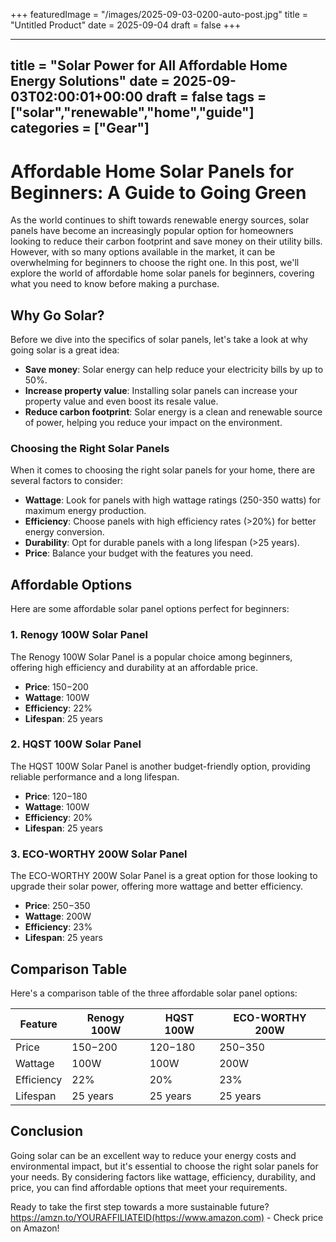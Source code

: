 +++
featuredImage = "/images/2025-09-03-0200-auto-post.jpg"
title = "Untitled Product"
date = 2025-09-04
draft = false
+++

---
title = "Solar Power for All Affordable Home Energy Solutions"
date = 2025-09-03T02:00:01+00:00
draft = false
tags = ["solar","renewable","home","guide"]
categories = ["Gear"]
---

# Affordable Home Solar Panels for Beginners: A Guide to Going Green

As the world continues to shift towards renewable energy sources, solar panels have become an increasingly popular option for homeowners looking to reduce their carbon footprint and save money on their utility bills. However, with so many options available in the market, it can be overwhelming for beginners to choose the right one. In this post, we'll explore the world of affordable home solar panels for beginners, covering what you need to know before making a purchase.

## Why Go Solar?

Before we dive into the specifics of solar panels, let's take a look at why going solar is a great idea:

* **Save money**: Solar energy can help reduce your electricity bills by up to 50%.
* **Increase property value**: Installing solar panels can increase your property value and even boost its resale value.
* **Reduce carbon footprint**: Solar energy is a clean and renewable source of power, helping you reduce your impact on the environment.

### Choosing the Right Solar Panels

When it comes to choosing the right solar panels for your home, there are several factors to consider:

* **Wattage**: Look for panels with high wattage ratings (250-350 watts) for maximum energy production.
* **Efficiency**: Choose panels with high efficiency rates (>20%) for better energy conversion.
* **Durability**: Opt for durable panels with a long lifespan (>25 years).
* **Price**: Balance your budget with the features you need.

## Affordable Options

Here are some affordable solar panel options perfect for beginners:

### 1. Renogy 100W Solar Panel

The Renogy 100W Solar Panel is a popular choice among beginners, offering high efficiency and durability at an affordable price.

* **Price**: $150-$200
* **Wattage**: 100W
* **Efficiency**: 22%
* **Lifespan**: 25 years

### 2. HQST 100W Solar Panel

The HQST 100W Solar Panel is another budget-friendly option, providing reliable performance and a long lifespan.

* **Price**: $120-$180
* **Wattage**: 100W
* **Efficiency**: 20%
* **Lifespan**: 25 years

### 3. ECO-WORTHY 200W Solar Panel

The ECO-WORTHY 200W Solar Panel is a great option for those looking to upgrade their solar power, offering more wattage and better efficiency.

* **Price**: $250-$350
* **Wattage**: 200W
* **Efficiency**: 23%
* **Lifespan**: 25 years

## Comparison Table

Here's a comparison table of the three affordable solar panel options:

| Feature | Renogy 100W | HQST 100W | ECO-WORTHY 200W |
| --- | --- | --- | --- |
| Price | $150-$200 | $120-$180 | $250-$350 |
| Wattage | 100W | 100W | 200W |
| Efficiency | 22% | 20% | 23% |
| Lifespan | 25 years | 25 years | 25 years |

## Conclusion

Going solar can be an excellent way to reduce your energy costs and environmental impact, but it's essential to choose the right solar panels for your needs. By considering factors like wattage, efficiency, durability, and price, you can find affordable options that meet your requirements.

Ready to take the first step towards a more sustainable future? https://amzn.to/YOURAFFILIATEID(https://www.amazon.com) - Check price on Amazon!
